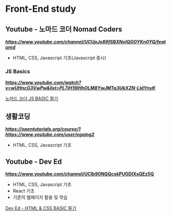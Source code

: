 # Front-End study  

## Youtube - 노마드 코더 Nomad Coders
**_https://www.youtube.com/channel/UCUpJs89fSBXNolQGOYKn0YQ/featured_**  
- HTML, CSS, Javascript 기초(Javascript 중시)  

### JS Basics
**_https://www.youtube.com/watch?v=wUHncG3VwPw&list=PL7jH19IHhOLM8YwJMTa3UkXZN-LldYnyK_**  

[노마드 코더 JS BASIC 필기](/momentum/Front-End-study-nomad-coder.md)  

## 생활코딩
**_https://opentutorials.org/course/1_**  
**_https://www.youtube.com/user/egoing2_**  
- HTML, CSS, Javascript 기초  

## Youtube - Dev Ed
**https://www.youtube.com/channel/UClb90NQQcskPUGDIXsQEz5Q**
- HTML, CSS, Javascript 기초
- React 기초
- 기존의 웹페이지 활용 및 학습

[Dev Ed - HTML & CSS BASIC 필기](/HTML_CSS/README.md)  
